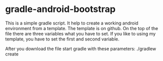gradle-android-bootstrap
========================

This is a simple gradle script. It help to create a working android environment from a template. The template is on github. On the top of the file there are three variables what you have to set. If you like to using my template, you have to set the first and second variable.

After you download the file start gradle with these parameters: ./gradlew create
